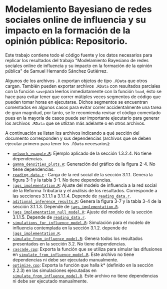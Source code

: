 # Modelamiento Bayesiano de redes sociales online de influencia y su impacto en la formación de la opinión pública: Repositorio.

Este trabajo contiene todo el código fuente y los datos necesarios para replicar los resultados del trabajo "Modelamiento Bayesiano de redes sociales online de influencia y su impacto en la formación de la opinión pública" de Samuel Hernando Sánchez Gutiérrez.

Algunos de los archivos `.R` exportan objetos de tipo `.RData` que otros cargan. También pueden exportar archivos `.RData` con resultados parciales con la función `save`para leerlos inmediatamente con la función `load`, ésto se hace para evitar tener que correr mútiples veces segmentos de código que pueden tomar horas en ejecutarse. Dichos segmentos se encuentran comentados en algunos casos para evitar correr accidentalmente una tarea de gran magnitud, por tanto, se le recomienda revisar el código comentado pues en la mayoría de casos puede ser importante ejecutarlo para generar los archivos `.RData` que se utlizan más adelante o en otros archivos.

A continuación se listan los archivos indicando a qué sección del documento corresponden y sus dependencias (archivos que se deben ejecutar primero para tener los `.RData` necesarios):

* [`network_example.R`](/network_example.R): Ejemplo aplicado de la sección 1.3.2.4. No tiene dependencias.
* [`gamma_densities_plots.R`](/gamma_densities_plots.R): Generación del gráfico de la figura 2-4. No tiene dependencias.
* [`reading_data.r`](/reading_data.r) : Carga de la red social de la sección 3.1.1. Genera la figura 3-1 y la tabla 3-1. No tiene dependencias. 
* [`jags_implementation.R`](/jags_implementation.R): Ajuste del modelo de influencia a la red social de la Reforma Tributaria y el análisis de los resultados. Corresponde a las secciones 3.1.1.1 a 3.1.1.4. Depende de [`reading_data.r`](/reading_data.r).
* [`aditional_inference_results.R`](/aditional_inference_results.R): Genera la figura 3-7 y la tabla 3-4 de la sección 3.1.1.3. Depende de [`jags_implementation.R`](/jags_implementation.R).
* [`jags_implementation_null_model.R`](/jags_implementation_null_model.R): Ajuste del modelo de la sección 3.1.1.5. Depende de [`reading_data.r`](/reading_data.r).
* [`simulations_for_influence_model.R`](/simulations_for_influence_model.R): Simulación para el modelo de influencia contemplada en la sección 3.1.2. depende de [`jags_implementation.R`](/jags_implementation.R).
* [`simulate_from_influence_model.R`](/simulate_from_influence_model.R): Genera todos los resultados presentados en la sección 3.2. No tiene dependencias.
* [`cascade.cpp`](/cascade.cpp): Exporta la función que se utiliza para simular las difusiones en [`simulate_from_influence_model.R`](/simulate_from_influence_model.R). Este archivo no tiene dependencias ni debe ser ejecutado manualmente.
* [`optimize.cpp`](/optimize.cpp): Exporta la función que halla k* (definido en la sección 2.2.3) en las simulaciones ejecutadas en [`simulate_from_influence_model.R`](/simulate_from_influence_model.R). Este archivo no tiene dependencias ni debe ser ejecutado manualmente.

